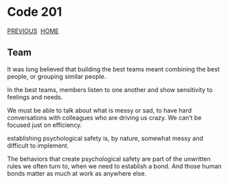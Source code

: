 # Code 201

[PREVIOUS](https://dinaalsaid.github.io/reading-notes/class-14a) &nbsp;[HOME](https://dinaalsaid.github.io/reading-notes/)  

## Team

It was long believed that building the best teams meant combining the best people, or grouping similar people.

In the best teams, members listen to one another and show sensitivity to feelings and needs.

We must be able to talk about what is messy or sad, to have hard conversations with colleagues who are driving us crazy. We can’t be focused just on efficiency.

establishing psychological safety is, by nature, somewhat messy and difficult to implement.

The behaviors that create psychological safety are part of the unwritten rules we often turn to, when we need to establish a bond. And those human bonds matter as much at work as anywhere else.
